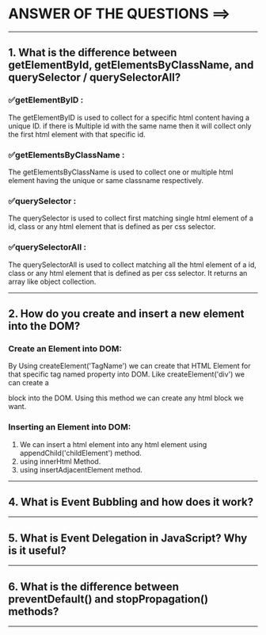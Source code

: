 # ANSWER OF THE QUESTIONS ==>

---

## 1. What is the difference between getElementById, getElementsByClassName, and querySelector / querySelectorAll?

### ✅getElementByID :

The getElementByID is used to collect for a specific html content having a unique ID. if there is Multiple id with the same name then it will collect only the first html element with that specific id.

### ✅getElementsByClassName :

The getElementsByClassName is used to collect one or multiple html element having the unique or same classname respectively.

### ✅querySelector :

The querySelector is used to collect first matching single html element of a id, class or any html element that is defined as per css selector.

### ✅querySelectorAll :

The querySelectorAll is used to collect matching all the html element of a id, class or any html element that is defined as per css selector. It returns an array like object collection.

---

## 2. How do you create and insert a new element into the DOM?

### Create an Element into DOM:

By Using createElement('TagName') we can create that HTML Element for that specific tag named property into DOM. Like createElement('div') we can create a <div></div> block into the DOM. Using this method we can create any html block we want.

### Inserting an Element into DOM:

1. We can insert a html element into any html element using appendChild('childElement') method.
2. using innerHtml Method.
3. using insertAdjacentElement method.

---

## 4. What is Event Bubbling and how does it work?

---

## 5. What is Event Delegation in JavaScript? Why is it useful?

---

## 6. What is the difference between preventDefault() and stopPropagation() methods?

---
